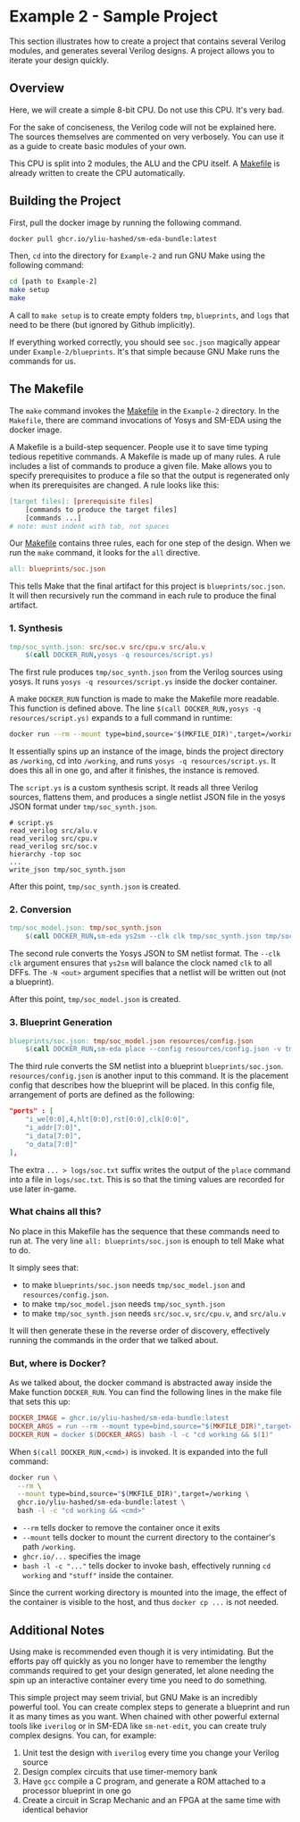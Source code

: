 
# Example 2 - Sample Project

This section illustrates how to create a project that contains several Verilog modules, and generates several Verilog designs. A project allows you to iterate your design quickly.

## Overview

Here, we will create a simple 8-bit CPU. Do not use this CPU. It's very bad.

For the sake of conciseness, the Verilog code will not be explained here. The sources themselves are commented on very verbosely. You can use it as a guide to create basic modules of your own.

This CPU is split into 2 modules, the ALU and the CPU itself. A [Makefile](Makefile) is already written to create the CPU automatically.

## Building the Project

First, pull the docker image by running the following command.
```bash
docker pull ghcr.io/yliu-hashed/sm-eda-bundle:latest
```

Then, `cd` into the directory for `Example-2` and run GNU Make using the following command:
```bash
cd [path to Example-2]
make setup
make
```

A call to `make setup` is to create empty folders `tmp`, `blueprints`, and `logs` that need to be there (but ignored by Github implicitly).

If everything worked correctly, you should see `soc.json` magically appear under `Example-2/blueprints`. It's that simple because GNU Make runs the commands for us.

## The Makefile

The `make` command invokes the [Makefile](Makefile) in the `Example-2` directory. In the `Makefile`, there are command invocations of Yosys and SM-EDA using the docker image.

A Makefile is a build-step sequencer. People use it to save time typing tedious repetitive commands. A Makefile is made up of many rules. A rule includes a list of commands to produce a given file. Make allows you to specify prerequisites to produce a file so that the output is regenerated only when its prerequisites are changed. A rule looks like this:

```Makefile
[target files]: [prerequisite files]
	[commands to produce the target files]
	[commands ...]
# note: must indent with tab, not spaces
```

Our [Makefile](Makefile) contains three rules, each for one step of the design. When we run the `make` command, it looks for the `all` directive.

```Makefile
all: blueprints/soc.json
```

This tells Make that the final artifact for this project is `blueprints/soc.json`. It will then recursively run the command in each rule to produce the final artifact.

### 1. Synthesis

```Makefile
tmp/soc_synth.json: src/soc.v src/cpu.v src/alu.v
	$(call DOCKER_RUN,yosys -q resources/script.ys)
```

The first rule produces `tmp/soc_synth.json` from the Verilog sources using yosys. It runs `yosys -q resources/script.ys` inside the docker container.

A make `DOCKER_RUN` function is made to make the Makefile more readable. This function is defined above. The line `$(call DOCKER_RUN,yosys -q resources/script.ys)` expands to a full command in runtime:
```Bash
docker run --rm --mount type=bind,source="$(MKFILE_DIR)",target=/working ghcr.io/yliu-hashed/sm-eda-bundle:latest bash -l -c "cd working && yosys -q resources/script.ys"
```

It essentially spins up an instance of the image, binds the project directory as `/working`, cd into `/working`, and runs `yosys -q resources/script.ys`. It does this all in one go, and after it finishes, the instance is removed.

The `script.ys` is a custom synthesis script. It reads all three Verilog sources, flattens them, and produces a single netlist JSON file in the yosys JSON format under `tmp/soc_synth.json`.

```yosys
# script.ys
read_verilog src/alu.v
read_verilog src/cpu.v
read_verilog src/soc.v
hierarchy -top soc
...
write_json tmp/soc_synth.json
```

After this point, `tmp/soc_synth.json` is created.

### 2. Conversion

```Makefile
tmp/soc_model.json: tmp/soc_synth.json
	$(call DOCKER_RUN,sm-eda ys2sm --clk clk tmp/soc_synth.json tmp/soc_model.json)
```

The second rule converts the Yosys JSON to SM netlist format. The `--clk clk` argument ensures that `ys2sm` will balance the clock named `clk` to all DFFs. The `-N <out>` argument specifies that a netlist will be written out (not a blueprint).

After this point, `tmp/soc_model.json` is created.

### 3. Blueprint Generation

```Makefile
blueprints/soc.json: tmp/soc_model.json resources/config.json
	$(call DOCKER_RUN,sm-eda place --config resources/config.json -v tmp/soc_model.json blueprints/soc.json > logs/soc.log)
```

The third rule converts the SM netlist into a blueprint `blueprints/soc.json`. `resources/config.json` is another input to this command. It is the placement config that describes how the blueprint will be placed. In this config file, arrangement of ports are defined as the following:

```json
"ports" : [
	"i_we[0:0],4,hlt[0:0],rst[0:0],clk[0:0]",
	"i_addr[7:0]",
	"i_data[7:0]",
	"o_data[7:0]"
],
```

The extra `... > logs/soc.txt` suffix writes the output of the `place` command into a file in `logs/soc.txt`. This is so that the timing values are recorded for use later in-game.

### What chains all this?

No place in this Makefile has the sequence that these commands need to run at. The very line `all: blueprints/soc.json` is enouph to tell Make what to do.

It simply sees that:

* to make `blueprints/soc.json` needs `tmp/soc_model.json` and `resources/config.json`.
* to make `tmp/soc_model.json` needs `tmp/soc_synth.json`
* to make `tmp/soc_synth.json` needs `src/soc.v`, `src/cpu.v`, and `src/alu.v`

It will then generate these in the reverse order of discovery, effectively running the commands in the order that we talked about.

### But, where is Docker?

As we talked about, the docker command is abstracted away inside the Make function `DOCKER_RUN`. You can find the following lines in the make file that sets this up:

``` Makefile
DOCKER_IMAGE = ghcr.io/yliu-hashed/sm-eda-bundle:latest
DOCKER_ARGS = run --rm --mount type=bind,source="$(MKFILE_DIR)",target=/working $(DOCKER_IMAGE)
DOCKER_RUN = docker $(DOCKER_ARGS) bash -l -c "cd working && $(1)"
```

When `$(call DOCKER_RUN,<cmd>)` is invoked. It is expanded into the full command:

```bash
docker run \
  --rm \
  --mount type=bind,source="$(MKFILE_DIR)",target=/working \
  ghcr.io/yliu-hashed/sm-eda-bundle:latest \
  bash -l -c "cd working && <cmd>"
```

* `--rm` tells docker to remove the container once it exits
* `--mount` tells docker to mount the current directory to the container's path `/working`.
* `ghcr.io/...` specifies the image
* `bash -l -c "..."` tells docker to invoke bash, effectively running `cd working` and `"stuff"` inside the container.

Since the current working directory is mounted into the image, the effect of the container is visible to the host, and thus `docker cp ...` is not needed.

## Additional Notes

Using make is recommended even though it is very intimidating. But the efforts pay off quickly as you no longer have to remember the lengthy commands required to get your design generated, let alone needing the spin up an interactive container every time you need to do something.

This simple project may seem trivial, but GNU Make is an incredibly powerful tool. You can create complex steps to generate a blueprint and run it as many times as you want. When chained with other powerful external tools like `iverilog` or in SM-EDA like `sm-net-edit`, you can create truly complex designs. You can, for example:

1. Unit test the design with `iverilog` every time you change your Verilog source
2. Design complex circuits that use timer-memory bank
3. Have `gcc` compile a C program, and generate a ROM attached to a processor blueprint in one go
4. Create a circuit in Scrap Mechanic and an FPGA at the same time with identical behavior
